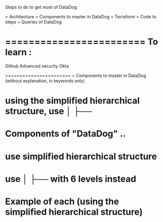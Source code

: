 Steps to do to get most of DataDog 

= Architecture 
= Components to master in DataDog 
= Terraform 
= Code to steps 
= Queries of DataDog 

========================
To learn : 
= 
Github Advanced security
Okta

=======================
= Components to master in DataDog (without explanation, in keywords only)

using the simplified  hierarchical structure, use │   ├── 
=======================
Components of "DataDog" ..
=======================
use simplified hierarchical structure
=======================
use │   ├──  with 6 levels
instead 
=======================
Example of each (using the simplified hierarchical structure)
=======================
